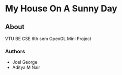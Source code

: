 # My House On A Sunny Day

## About
VTU BE CSE 6th sem OpenGL Mini Project

### Authors
- Joel George
- Aditya M Nair
